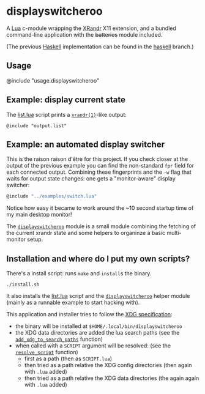 displayswitcheroo
=================

A [Lua](https://lua.org) c-module wrapping the [XRandr](https://www.x.org/wiki/Projects/XRandR/) X11 extension,
and a bundled command-line application with the ~~batteries~~ module included.

(The previous [Haskell](https://www.haskell.org/) implementation can be found in the [haskell](https://github.com/rootmos/displayswitcheroo/tree/haskell) branch.)

## Usage
@include "usage.displayswitcheroo"

## Example: display current state
The [list.lua](data/displayswitcheroo/list.lua) script prints a [`xrandr(1)`](https://man.archlinux.org/man/xrandr.1)-like output:
```
@include "output.list"
```

## Example: an automated display switcher
This is the raison raison d'être for this project.
If you check closer at the output of the previous example you can find the non-standard `fpr` field for each connected output.
Combining these fingerprints and the `-w` flag that waits for output state changes: one gets a "monitor-aware" display switcher:
```lua
@include "../examples/switch.lua"
```
Notice how easy it became to work around the ~10 second startup time of my main desktop monitor!

The [`displayswitcheroo`](data/displayswitcheroo/displayswitcheroo.lua) module is a small module combining
the fetching of the current xrandr state and some helpers to organinze a basic multi-monitor setup.

## Installation and where do I put my own scripts?
There's a install script: runs `make` and `install`s the binary.
```
./install.sh
```
It also installs the [list.lua](data/displayswitcheroo/list.lua) script and the [`displayswitcheroo`](data/displayswitcheroo/displayswitcheroo.lua) helper module
(mainly as a runnable example to start hacking with).

This application and installer tries to follow the [XDG specification](https://specifications.freedesktop.org/basedir-spec/basedir-spec-latest.html):
* the binary will be installed at `$HOME/.local/bin/displayswitcheroo`
* the XDG data directories are added the lua search paths (see the [`add_xdg_to_search_paths`](https://github.com/rootmos/displayswitcheroo/blob/01db6c8a41886fbad86cf45ac4bc45cc157dcc22/src/cli.c#L111) function)
* when called with a `SCRIPT` argument will be resolved: (see the [`resolve_script`](https://github.com/rootmos/displayswitcheroo/blob/01db6c8a41886fbad86cf45ac4bc45cc157dcc22/src/cli.c#L180) function)
  - first as a path (then as `SCRIPT.lua`)
  - then tried as a path relative the XDG config directories (then again with `.lua` added)
  - then tried as a path relative the XDG data directories (the again again with `.lua` added)
